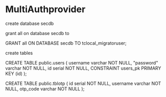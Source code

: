 # MultiAuthprovider

create database secdb

grant all on database secdb to <username>
	
GRANT all ON DATABASE secdb TO tclocal_migratoruser;
	
create tables
	
CREATE TABLE public.users (
	username varchar NOT NULL,
	"password" varchar NOT NULL,
	id serial NOT NULL,
	CONSTRAINT users_pk PRIMARY KEY (id)
);


CREATE TABLE public.tblotp (
	id serial NOT NULL,
	username varchar NOT NULL,
	otp_code varchar NOT NULL
);

